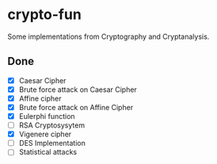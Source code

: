 # crypto-fun
Some implementations from Cryptography and Cryptanalysis.
## Done
- [x] Caesar Cipher
- [x] Brute force attack on Caesar Cipher
- [x] Affine cipher
- [x] Brute force attack on Affine Cipher
- [x] Eulerphi function
- [ ] RSA Cryptosysytem
- [x] Vigenere cipher
- [ ] DES Implementation
- [ ] Statistical attacks
